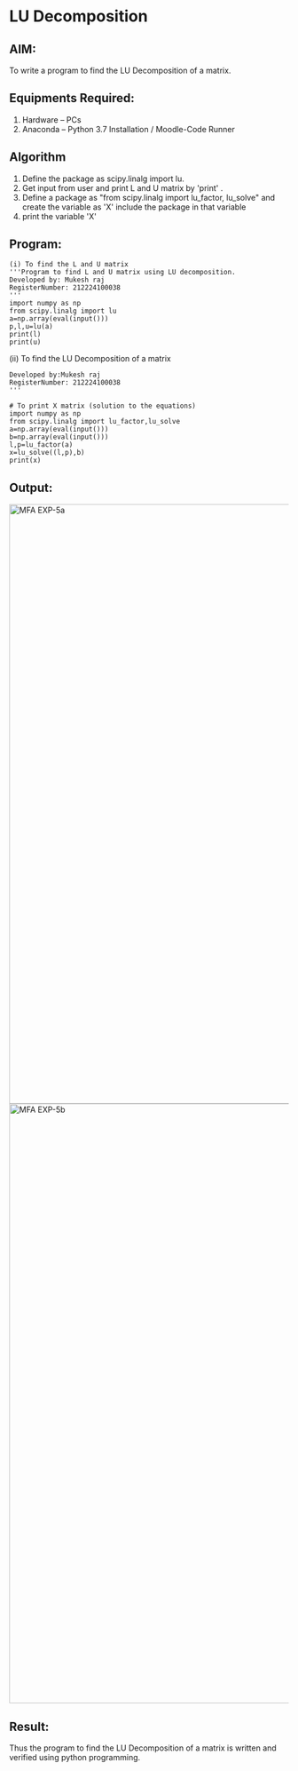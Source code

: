# LU Decomposition 

## AIM:
To write a program to find the LU Decomposition of a matrix.

## Equipments Required:
1. Hardware – PCs
2. Anaconda – Python 3.7 Installation / Moodle-Code Runner

## Algorithm
1. Define the package as scipy.linalg import lu.
2. Get input from user and print L and U matrix by 'print' .
3. Define a package as "from scipy.linalg import lu_factor, lu_solve" and create the variable as 'X' include the package in that variable
4. print the variable 'X'

## Program:
```
(i) To find the L and U matrix
'''Program to find L and U matrix using LU decomposition.
Developed by: Mukesh raj
RegisterNumber: 212224100038
'''
import numpy as np
from scipy.linalg import lu
a=np.array(eval(input()))
p,l,u=lu(a)
print(l)
print(u)
```
(ii) To find the LU Decomposition of a matrix
```Program to solve a matrix using LU decomposition.
Developed by:Mukesh raj  
RegisterNumber: 212224100038
'''

# To print X matrix (solution to the equations)
import numpy as np
from scipy.linalg import lu_factor,lu_solve
a=np.array(eval(input()))
b=np.array(eval(input()))
l,p=lu_factor(a)
x=lu_solve((l,p),b)
print(x)
```


## Output:

<img width="1920" height="1080" alt="MFA EXP-5a" src="https://github.com/user-attachments/assets/afc92f78-f8e6-4098-b59a-6968d6bb930a" />
<img width="1920" height="1080" alt="MFA EXP-5b" src="https://github.com/user-attachments/assets/64df868a-0050-49ee-b48d-2d4682647e9b" />


## Result:
Thus the program to find the LU Decomposition of a matrix is written and verified using python programming.

